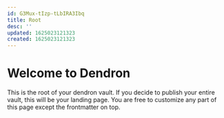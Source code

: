 ```yaml
---
id: G3Mux-tIzp-tLbIRA3Ibq
title: Root
desc: ''
updated: 1625023121323
created: 1625023121323
---
```

# Welcome to Dendron

This is the root of your dendron vault. If you decide to publish your entire vault, this will be your landing page. You are free to customize any part of this page except the frontmatter on top. 
